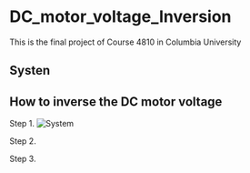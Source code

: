 # DC_motor_voltage_Inversion
This is the final project of Course 4810 in Columbia University

## Systen 


## How to inverse the DC motor voltage

Step 1. 
![System](https://github.com/Qincheng-Sheng/DC_motor_voltage_Inversion/picture/System.png)

Step 2.

Step 3.

